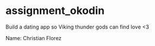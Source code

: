 # assignment_okodin
Build a dating app so Viking thunder gods can find love &lt;3

Name: Christian Florez